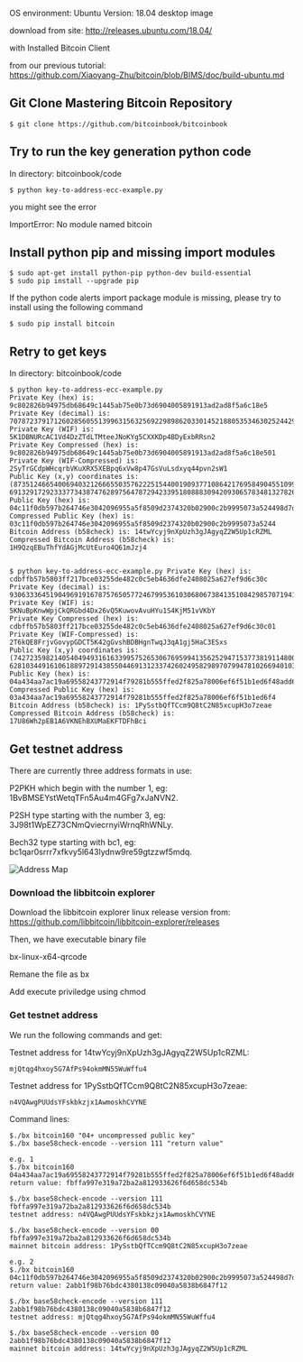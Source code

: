 OS environment: Ubuntu Version: 18.04 desktop image

download from site:  http://releases.ubuntu.com/18.04/


with Installed Bitcoin Client

from our previous tutorial:  
https://github.com/Xiaoyang-Zhu/bitcoin/blob/BIMS/doc/build-ubuntu.md


## Git Clone Mastering Bitcoin Repository
    $ git clone https://github.com/bitcoinbook/bitcoinbook

## Try to run the key generation python code

In directory: bitcoinbook/code

    $ python key-to-address-ecc-example.py

you might see the error

ImportError: No module named bitcoin


## Install python pip and missing import modules
    $ sudo apt-get install python-pip python-dev build-essential  
    $ sudo pip install --upgrade pip

If the python code alerts import package module is missing, please try to install using the following command

    $ sudo pip install bitcoin

## Retry to get keys

In directory: bitcoinbook/code

    $ python key-to-address-ecc-example.py
    Private Key (hex) is:  9c802826b94975db68649c1445ab75e0b73d6904005891913ad2ad8f5a6c18e5
    Private Key (decimal) is:  70787237917126028560551399631563256922989862033014521880535346302524429441253
    Private Key (WIF) is:  5K1DBNURcAC1Vd4DzZTdLTMteeJNoKYg5CXXKDp4BDyExbRRsn2
    Private Key Compressed (hex) is:  9c802826b94975db68649c1445ab75e0b73d6904005891913ad2ad8f5a6c18e501
    Private Key (WIF-Compressed) is:  2SyTrGCdpWHcqrbVKuXRX5XEBpq6xVw8p47GsVuLsdxyq44pvn2sW1
    Public Key (x,y) coordinates is: (87351246654006940321266655035762225154400190937710864217695849045510997037636L, 69132917292333773438747628975647872942339518088830942093065783481327826059353L)
    Public Key (hex) is: 04c11f0db597b264746e3042096955a5f8509d2374320b02900c2b9995073a524498d7d8345b5d4a8d0a188c5f4a599ec97d592c6a7a38a00fecc1c46dd7bd4059
    Compressed Public Key (hex) is: 03c11f0db597b264746e3042096955a5f8509d2374320b02900c2b9995073a5244
    Bitcoin Address (b58check) is: 14twYcyj9nXpUzh3gJAgyqZ2W5Up1cRZML
    Compressed Bitcoin Address (b58check) is: 1H9QzqEBuThfYdAGjMcUtEuro4Q61mJzj4


    $ python key-to-address-ecc-example.py Private Key (hex) is:  cdbffb57b5803ff217bce03255de482c0c5eb4636dfe2408025a627ef9d6c30c
    Private Key (decimal) is:  93063336451904969191678757650577246799536103068067384135108429857071941731084
    Private Key (WIF) is:  5KNuBpKnwWpjCkQRGbd4Dx26vQ5KuwovAvuHYu1S4KjM51vVKbY
    Private Key Compressed (hex) is:  cdbffb57b5803ff217bce03255de482c0c5eb4636dfe2408025a627ef9d6c30c01
    Private Key (WIF-Compressed) is:  2T6kQE8FrjvGovypGDCT5K42gGvshBDBHgnTwqJ3qA1gj5HaC3ESxs
    Public Key (x,y) coordinates is: (74272359821405404949316163399575265306769599413562529471537738191148001711860L, 62810344916106188972914385504469131233742602495829897079947810266940103726615L)
    Public Key (hex) is: 04a434aa7ac19a69558243772914f79281b555ffed2f825a78006ef6f51b1ed6f48add6538e56d067f7d4f6d4cb9efb59d6e83ff26e40a0559bd0c1e53456c1617
    Compressed Public Key (hex) is: 03a434aa7ac19a69558243772914f79281b555ffed2f825a78006ef6f51b1ed6f4
    Bitcoin Address (b58check) is: 1PySstbQfTCcm9Q8tC2N85xcupH3o7zeae
    Compressed Bitcoin Address (b58check) is: 17U86Wh2pEB1A6VKNEhBXUMaEKFTDFhBci



## Get testnet address
There are currently three address formats in use:

P2PKH which begin with the number 1, eg: 1BvBMSEYstWetqTFn5Au4m4GFg7xJaNVN2.

P2SH type starting with the number 3, eg: 3J98t1WpEZ73CNmQviecrnyiWrnqRhWNLy.

Bech32 type starting with bc1, eg: bc1qar0srrr7xfkvy5l643lydnw9re59gtzzwf5mdq.

![Address Map](https://en.bitcoin.it/w/images/en/4/48/Address_map.jpg)

### Download the libbitcoin explorer

Download the libbitcoin explorer linux release version from:  
  https://github.com/libbitcoin/libbitcoin-explorer/releases

Then, we have executable binary file

bx-linux-x64-qrcode

Remane the file as bx

Add execute priviledge using chmod


### Get testnet address

We run the following commands and get:

Testnet address for 14twYcyj9nXpUzh3gJAgyqZ2W5Up1cRZML:

    mjQtqg4hxoy5G7AfPs94okmMN55WuWffu4

Testnet address for 1PySstbQfTCcm9Q8tC2N85xcupH3o7zeae:

    n4VQAwgPUUdsYFskbkzjx1AwmoskhCVYNE

Command lines: 

    $./bx bitcoin160 "04+ uncompressed public key"
    $./bx base58check-encode --version 111 "return value"

    e.g. 1
    $./bx bitcoin160 04a434aa7ac19a69558243772914f79281b555ffed2f825a78006ef6f51b1ed6f48add6538e56d067f7d4f6d4cb9efb59d6e83ff26e40a0559bd0c1e53456c1617
    return value: fbffa997e319a72ba2a812933626f6d658dc534b

    $./bx base58check-encode --version 111 fbffa997e319a72ba2a812933626f6d658dc534b
    testnet address: n4VQAwgPUUdsYFskbkzjx1AwmoskhCVYNE

    $./bx base58check-encode --version 00 fbffa997e319a72ba2a812933626f6d658dc534b
    mainnet bitcoin address: 1PySstbQfTCcm9Q8tC2N85xcupH3o7zeae

    e.g. 2
    $./bx bitcoin160 04c11f0db597b264746e3042096955a5f8509d2374320b02900c2b9995073a524498d7d8345b5d4a8d0a188c5f4a599ec97d592c6a7a38a00fecc1c46dd7bd4059
    return value: 2abb1f98b76bdc4380138c09040a5838b6847f12

    $./bx base58check-encode --version 111 2abb1f98b76bdc4380138c09040a5838b6847f12
    testnet address: mjQtqg4hxoy5G7AfPs94okmMN55WuWffu4

    $./bx base58check-encode --version 00 2abb1f98b76bdc4380138c09040a5838b6847f12
    mainnet bitcoin address: 14twYcyj9nXpUzh3gJAgyqZ2W5Up1cRZML
